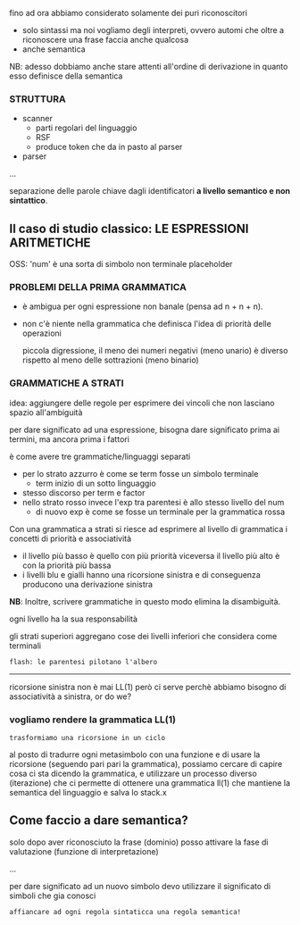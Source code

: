 fino ad ora abbiamo considerato solamente dei puri riconoscitori
- solo sintassi
ma noi vogliamo degli interpreti, ovvero automi che oltre a riconoscere una frase faccia anche qualcosa
- anche semantica

NB: adesso dobbiamo anche stare attenti all'ordine di derivazione in quanto esso definisce della semantica

### STRUTTURA
- scanner
    - parti regolari del linguaggio
    - RSF
    - produce token che da in pasto al parser
- parser

...

separazione delle parole chiave dagli identificatori __a livello semantico e non sintattico__.

## Il caso di studio classico: LE ESPRESSIONI ARITMETICHE

OSS: 'num' è una sorta di simbolo non terminale placeholder

### PROBLEMI DELLA PRIMA GRAMMATICA
- è ambigua per ogni espressione non banale (pensa ad n + n + n). 
- non c'è niente nella grammatica che definisca l'idea di priorità delle operazioni

    piccola digressione, il meno dei numeri negativi (meno unario) è diverso rispetto al meno delle sottrazioni (meno binario)

### GRAMMATICHE A STRATI
idea: aggiungere delle regole per esprimere dei vincoli che non lasciano spazio all'ambiguità

per dare significato ad una espressione, bisogna dare significato prima ai termini, ma ancora prima i fattori

è come avere tre grammatiche/linguaggi separati
- per lo strato azzurro è come se term fosse un simbolo terminale
    - term inizio di un sotto linguaggio 
- stesso discorso per term e factor
- nello strato rosso invece l'exp tra parentesi è allo stesso livello del num
    - di nuovo exp è come se fosse un terminale per la grammatica rossa

Con una grammatica a strati si riesce ad esprimere al livello di grammatica i concetti di priorità e associatività
- il livello più basso è quello con più priorità viceversa il livello più alto è con la priorità più bassa
- i livelli blu e gialli hanno una ricorsione sinistra e di conseguenza producono una derivazione sinistra

__NB__: Inoltre, scrivere grammatiche in questo modo elimina la disambiguità.

ogni livello ha la sua responsabilità

gli strati superiori aggregano cose dei livelli inferiori che considera come terminali

    flash: le parentesi pilotano l'albero

---

ricorsione sinistra non è mai LL(1) però ci serve perchè abbiamo bisogno di associatività a sinistra, or do we?
 
### vogliamo rendere la grammatica LL(1)

    trasformiamo una ricorsione in un ciclo

al posto di tradurre ogni metasimbolo con una funzione e di usare la ricorsione (seguendo pari pari la grammatica), possiamo cercare di capire cosa ci sta dicendo la grammatica, e utilizzare un processo diverso (iterazione) che ci permette di ottenere una grammatica ll(1) che mantiene la semantica del linguaggio e salva lo stack.x 

## Come faccio a dare semantica?
solo dopo aver riconosciuto la frase (dominio) posso attivare la fase di valutazione (funzione di interpretazione)

...

per dare significato ad un nuovo simbolo  devo utilizzare il significato di simboli che gia conosci

    affiancare ad ogni regola sintaticca una regola semantica!